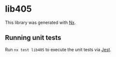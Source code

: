 # lib405

This library was generated with [Nx](https://nx.dev).

## Running unit tests

Run `nx test lib405` to execute the unit tests via [Jest](https://jestjs.io).
